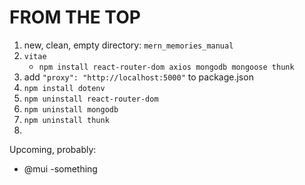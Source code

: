# FROM THE TOP

1. new, clean, empty directory: `mern_memories_manual`
1. `vitae`
    * `npm install react-router-dom axios mongodb mongoose thunk`
1. add `"proxy": "http://localhost:5000"` to package.json
1. `npm install dotenv`
1. `npm uninstall react-router-dom`
1. `npm uninstall mongodb`
1. `npm uninstall thunk`
1.


Upcoming, probably:
- @mui -something
